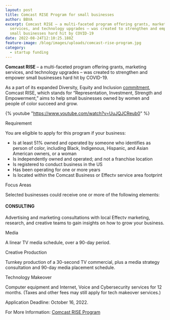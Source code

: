 ```yaml
---
layout: post
title: Comcast RISE Program for small businesses
author: BBVA
excerpt: Comcast RISE – a multi-faceted program offering grants, marketing
  services, and technology upgrades – was created to strengthen and empower
  small businesses hard hit by COVID-19
date: 2022-08-24T12:10:25.188Z
feature-image: /blog/images/uploads/comcast-rise-program.jpg
category:
  - startup funding
---
```

**Comcast RISE** – a multi-faceted program offering grants, marketing services, and technology upgrades – was created to strengthen and empower small businesses hard hit by COVID-19. 

As a part of its expanded Diversity, Equity and Inclusion [commitment](https://corporate.comcast.com/commitment), Comcast RISE, which stands for “Representation, Investment, Strength and Empowerment,” aims to help small businesses owned by women and people of color succeed and grow.

{% youtube "https://www.youtube.com/watch?v=UuJQJCReub0" %}

Requirement

You are eligible to apply for this program if your business:

* Is at least 51% owned and operated by someone who identifies as person of color, including Black, Indigenous, Hispanic, and Asian American owners, or a woman
* Is independently owned and operated; and not a franchise location
* Is registered to conduct business in the US
* Has been operating for one or more years
* Is located within the Comcast Business or Effectv service area footprint

Focus Areas

Selected businesses could receive one or more of the following elements:

#### CONSULTING

Advertising and marketing consultations with local Effectv marketing, research, and creative teams to gain insights on how to grow your business.

Media

A linear TV media schedule, over a 90-day period.

Creative Production

Turnkey production of a 30-second TV commercial, plus a media strategy consultation and 90-day media placement schedule.

Technology Makeover

Computer equipment and Internet, Voice and Cybersecurity services for 12 months. (Taxes and other fees may still apply for tech makeover services.)

Application Deadline: October 16, 2022.

For More Information: [Comcast RISE Program](https://www.comcastrise.com/)